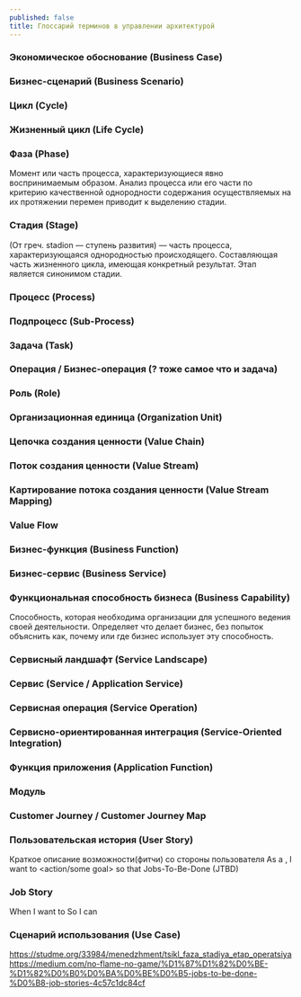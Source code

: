 ```yaml
---
published: false
title: Глоссарий терминов в управлении архитектурой
---
```

### Экономическое обоснование (Business Case)
### Бизнес-сценарий (Business Scenario)
### Цикл (Cycle)
### Жизненный цикл (Life Cycle)
### Фаза (Phase)
Момент или часть процесса, характеризующиеся явно воспринимаемым образом.
Анализ процесса или его части по критерию качественной однородности содержания осуществляемых на их протяжении перемен приводит к выделению стадии.
### Стадия (Stage)
(От греч. stadion — ступень развития) — часть процесса, характеризующаяся однородностью происходящего.
Составляющая часть жизненного цикла, имеющая конкретный результат.
Этап является синонимом стадии.
### Процесс (Process)
### Подпроцесс (Sub-Process)
### Задача (Task)
### Операция / Бизнес-операция (? тоже самое что и задача)
### Роль (Role)
### Организационная единица (Organization Unit)
### Цепочка создания ценности (Value Chain)
### Поток создания ценности (Value Stream)
### Картирование потока создания ценности (Value Stream Mapping)
### Value Flow
### Бизнес-функция (Business Function)
### Бизнес-сервис (Business Service)
### Функциональная способность бизнеса (Business Capability)
Cпособность, которая необходима организации для успешного ведения своей деятельности. Определяет что делает бизнес, без попыток объяснить как, почему или где бизнес использует эту способность.
### Сервисный ландшафт (Service Landscape)
### Сервис (Service / Application Service)
### Сервисная операция (Service Operation)
### Сервисно-ориентированная интеграция (Service-Oriented Integration)

### Функция приложения (Application Function)
### Модуль
### Customer Journey / Customer Journey Map
### Пользовательская история (User Story)
Краткое описание возможности(фитчи) со стороны пользователя
As a <type of user>, I want to <action/some goal> so that <outcome>
Jobs-To-Be-Done (JTBD)
### Job Story
When <situation> I want to <motivation> So I can <outcome>
### Сценарий использования (Use Case)

https://studme.org/33984/menedzhment/tsikl_faza_stadiya_etap_operatsiya
https://medium.com/no-flame-no-game/%D1%87%D1%82%D0%BE-%D1%82%D0%B0%D0%BA%D0%BE%D0%B5-jobs-to-be-done-%D0%B8-job-stories-4c57c1dc84cf
